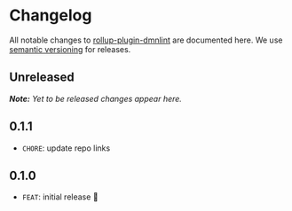 # Changelog

All notable changes to [rollup-plugin-dmnlint](https://github.com/bpmn-io/rollup-plugin-dmnlint) are documented here. We use [semantic versioning](http://semver.org/) for releases.

## Unreleased

___Note:__ Yet to be released changes appear here._

## 0.1.1

* `CHORE`: update repo links

## 0.1.0

* `FEAT`: initial release :tada: